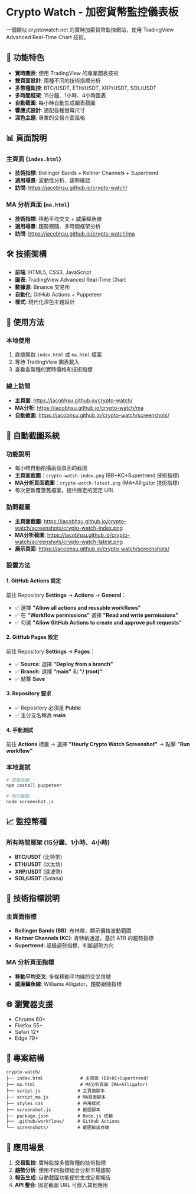 # Crypto Watch - 加密貨幣監控儀表板

一個類似 cryptowatch.net 的實時加密貨幣監控網站，使用 TradingView Advanced Real-Time Chart 技術。

## 🚀 功能特色

- **實時圖表**: 使用 TradingView 的專業圖表技術
- **雙頁面設計**: 兩種不同的技術指標分析
- **多幣種監控**: BTC/USDT, ETH/USDT, XRP/USDT, SOL/USDT
- **多時間框架**: 15分鐘、1小時、4小時圖表
- **自動截圖**: 每小時自動生成圖表截圖
- **響應式設計**: 適配各種螢幕尺寸
- **深色主題**: 專業的交易介面風格

## 📊 頁面說明

### 主頁面 (`index.html`)
- **技術指標**: Bollinger Bands + Keltner Channels + Supertrend
- **適用場景**: 波動性分析、趨勢確認
- **訪問**: https://jacobhsu.github.io/crypto-watch/

### MA 分析頁面 (`ma.html`)
- **技術指標**: 移動平均交叉 + 威廉鱷魚線
- **適用場景**: 趨勢跟隨、多時間框架分析
- **訪問**: https://jacobhsu.github.io/crypto-watch/ma

## 🛠️ 技術架構

- **前端**: HTML5, CSS3, JavaScript
- **圖表**: TradingView Advanced Real-Time Chart
- **數據源**: Binance 交易所
- **自動化**: GitHub Actions + Puppeteer
- **樣式**: 現代化深色主題設計

## 📱 使用方法

### 本地使用
1. 直接開啟 `index.html` 或 `ma.html` 檔案
2. 等待 TradingView 圖表載入
3. 查看各幣種的實時價格和技術指標

### 線上訪問
- **主頁面**: https://jacobhsu.github.io/crypto-watch/
- **MA分析**: https://jacobhsu.github.io/crypto-watch/ma
- **自動截圖**: https://jacobhsu.github.io/crypto-watch/screenshots/

## 📸 自動截圖系統

### 功能說明
- 每小時自動拍攝兩個頁面的截圖
- **主頁面截圖**：`crypto-watch-index.png` (BB+KC+Supertrend 技術指標)
- **MA分析頁面截圖**：`crypto-watch-latest.png` (MA+Alligator 技術指標)
- 每次更新覆蓋舊檔案，提供穩定的固定 URL

### 訪問截圖
- **主頁面截圖**: https://jacobhsu.github.io/crypto-watch/screenshots/crypto-watch-index.png
- **MA分析截圖**: https://jacobhsu.github.io/crypto-watch/screenshots/crypto-watch-latest.png
- **展示頁面**: https://jacobhsu.github.io/crypto-watch/screenshots/

### 設置方法

#### 1. GitHub Actions 設定
前往 Repository **Settings** → **Actions** → **General**：
- ✅ 選擇 **"Allow all actions and reusable workflows"**
- ✅ 在 **"Workflow permissions"** 選擇 **"Read and write permissions"**
- ✅ 勾選 **"Allow GitHub Actions to create and approve pull requests"**

#### 2. GitHub Pages 設定
前往 Repository **Settings** → **Pages**：
- ✅ **Source**: 選擇 **"Deploy from a branch"**
- ✅ **Branch**: 選擇 **"main"** 和 **"/ (root)"**
- ✅ 點擊 **Save**

#### 3. Repository 要求
- ✅ Repository 必須是 **Public**
- ✅ 主分支名稱為 **main**

#### 4. 手動測試
前往 **Actions** 標籤 → 選擇 **"Hourly Crypto Watch Screenshot"** → 點擊 **"Run workflow"**

### 本地測試
```bash
# 安裝依賴
npm install puppeteer

# 執行截圖
node screenshot.js
```

## 📈 監控幣種

### 所有時間框架 (15分鐘、1小時、4小時)
- **BTC/USDT** (比特幣)
- **ETH/USDT** (以太坊)  
- **XRP/USDT** (瑞波幣)
- **SOL/USDT** (Solana)

## 🔧 技術指標說明

### 主頁面指標
- **Bollinger Bands (BB)**: 布林帶，顯示價格波動範圍
- **Keltner Channels (KC)**: 肯特納通道，基於 ATR 的趨勢指標
- **Supertrend**: 超級趨勢指標，判斷趨勢方向

### MA 分析頁面指標
- **移動平均交叉**: 多條移動平均線的交叉信號
- **威廉鱷魚線**: Williams Alligator，趨勢跟隨指標

## 🌐 瀏覽器支援

- Chrome 60+
- Firefox 55+
- Safari 12+
- Edge 79+

## 📁 專案結構

```
crypto-watch/
├── index.html              # 主頁面 (BB+KC+Supertrend)
├── ma.html                 # MA分析頁面 (MA+Alligator)
├── script.js              # 主頁面腳本
├── script_ma.js           # MA頁面腳本
├── styles.css             # 共用樣式
├── screenshot.js          # 截圖腳本
├── package.json           # Node.js 依賴
├── .github/workflows/     # GitHub Actions
└── screenshots/           # 截圖輸出目錄
```

## 🎯 應用場景

1. **交易監控**: 實時監控多個幣種的技術指標
2. **趨勢分析**: 使用不同指標組合分析市場趨勢
3. **報告生成**: 自動截圖功能便於生成定期報告
4. **API 整合**: 固定截圖 URL 可嵌入其他應用
